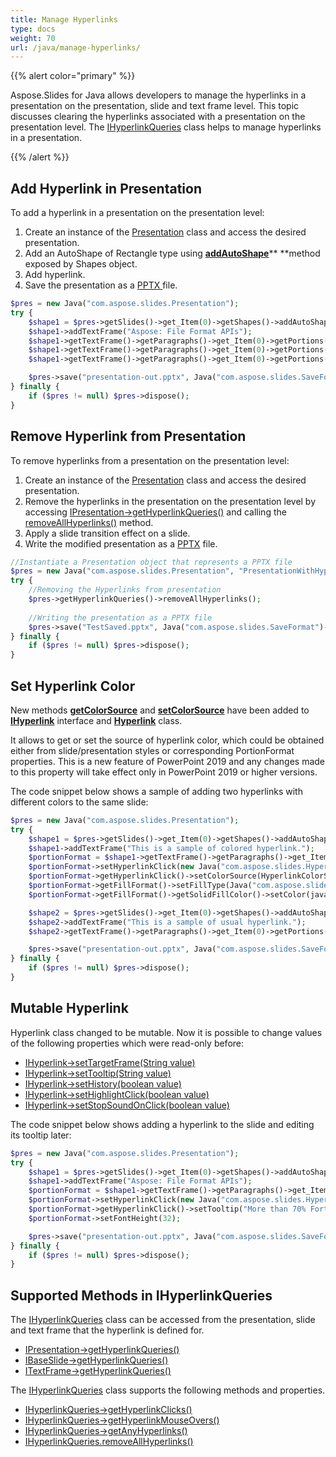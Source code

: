```yaml
---
title: Manage Hyperlinks
type: docs
weight: 70
url: /java/manage-hyperlinks/
---
```


{{% alert color="primary" %}} 

Aspose.Slides for Java allows developers to manage the hyperlinks in a presentation on the presentation, slide and text frame level. This topic discusses clearing the hyperlinks associated with a presentation on the presentation level. The [IHyperlinkQueries](https://apireference.aspose.com/java/slides/com.aspose.slides/IHyperlinkQueries) class helps to manage hyperlinks in a presentation.

{{% /alert %}} 

## **Add Hyperlink in Presentation**
To add a hyperlink in a presentation on the presentation level:

1. Create an instance of the [Presentation](https://apireference.aspose.com/java/slides/com.aspose.slides/Presentation) class and access the desired presentation.
1. Add an AutoShape of Rectangle type using [**addAutoShape**](https://apireference.aspose.com/java/slides/com.aspose.slides/IShapeCollection#addAutoShape-int-float-float-float-float-)** **method exposed by Shapes object.
1. Add hyperlink.
1. Save the presentation as a [PPTX ](https://wiki.fileformat.com/presentation/pptx/)file.

```php
$pres = new Java("com.aspose.slides.Presentation");
try {
    $shape1 = $pres->getSlides()->get_Item(0)->getShapes()->addAutoShape(Java("com.aspose.slides.ShapeType")->Rectangle, 100, 100, 600, 50, false);
    $shape1->addTextFrame("Aspose: File Format APIs");
    $shape1->getTextFrame()->getParagraphs()->get_Item(0)->getPortions()->get_Item(0)->getPortionFormat()->setHyperlinkClick(new Java("com.aspose.slides.Hyperlink", "https://www.aspose.com/"));
    $shape1->getTextFrame()->getParagraphs()->get_Item(0)->getPortions()->get_Item(0)->getPortionFormat()->getHyperlinkClick()->setTooltip( "More than 70% Fortune 100 companies trust Aspose APIs");
    $shape1->getTextFrame()->getParagraphs()->get_Item(0)->getPortions()->get_Item(0)->getPortionFormat()->setFontHeight(32);

    $pres->save("presentation-out.pptx", Java("com.aspose.slides.SaveFormat")->Pptx);
} finally {
    if ($pres != null) $pres->dispose();
}
```

## **Remove Hyperlink from Presentation**
To remove hyperlinks from a presentation on the presentation level:

1. Create an instance of the [Presentation](https://apireference.aspose.com/java/slides/com.aspose.slides/Presentation) class and access the desired presentation.
1. Remove the hyperlinks in the presentation on the presentation level by accessing [IPresentation->getHyperlinkQueries()](https://apireference.aspose.com/java/slides/com.aspose.slides/IPresentation#getHyperlinkQueries--) and calling the [removeAllHyperlinks()](https://apireference.aspose.com/java/slides/com.aspose.slides/IHyperlinkQueries#removeAllHyperlinks--) method.
1. Apply a slide transition effect on a slide.
1. Write the modified presentation as a [PPTX](https://wiki.fileformat.com/presentation/pptx/) file.

```php
//Instantiate a Presentation object that represents a PPTX file
$pres = new Java("com.aspose.slides.Presentation", "PresentationWithHyperlinks.pptx");
try {
    //Removing the Hyperlinks from presentation
    $pres->getHyperlinkQueries()->removeAllHyperlinks();
    
    //Writing the presentation as a PPTX file
    $pres->save("TestSaved.pptx", Java("com.aspose.slides.SaveFormat")->Pptx);
} finally {
    if ($pres != null) $pres->dispose();
}
```

## **Set Hyperlink Color**
New methods [**getColorSource**](https://apireference.aspose.com/java/slides/com.aspose.slides/Hyperlink#getColorSource--) and [**setColorSource**](https://apireference.aspose.com/java/slides/com.aspose.slides/Hyperlink#setColorSource-int-) have been added to [**IHyperlink**](https://apireference.aspose.com/java/slides/com.aspose.slides/Hyperlink) interface and [**Hyperlink**](https://apireference.aspose.com/java/slides/com.aspose.slides/Hyperlink) class.

It allows to get or set the source of hyperlink color, which could be obtained either from slide/presentation styles or corresponding PortionFormat properties. This is a new feature of PowerPoint 2019 and any changes made to this property will take effect only in PowerPoint 2019 or higher versions.

The code snippet below shows a sample of adding two hyperlinks with different colors to the same slide:

```php
$pres = new Java("com.aspose.slides.Presentation");
try {
    $shape1 = $pres->getSlides()->get_Item(0)->getShapes()->addAutoShape(Java("com.aspose.slides.ShapeType")->Rectangle, 100, 100, 450, 50, false);
    $shape1->addTextFrame("This is a sample of colored hyperlink.");
    $portionFormat = $shape1->getTextFrame()->getParagraphs()->get_Item(0)->getPortions()->get_Item(0)->getPortionFormat();
    $portionFormat->setHyperlinkClick(new Java("com.aspose.slides.Hyperlink", "https://www.aspose.com/"));
    $portionFormat->getHyperlinkClick()->setColorSource(HyperlinkColorSource.PortionFormat);
    $portionFormat->getFillFormat()->setFillType(Java("com.aspose.slides.FillType")->Solid);
    $portionFormat->getFillFormat()->getSolidFillColor()->setColor(java.awt.Color.RED);

    $shape2 = $pres->getSlides()->get_Item(0)->getShapes()->addAutoShape(Java("com.aspose.slides.ShapeType")->Rectangle, 100, 200, 450, 50, false);
    $shape2->addTextFrame("This is a sample of usual hyperlink.");
    $shape2->getTextFrame()->getParagraphs()->get_Item(0)->getPortions()->get_Item(0)->getPortionFormat()->setHyperlinkClick(new Java("com.aspose.slides.Hyperlink", "https://www.aspose.com/"));

    $pres->save("presentation-out.pptx", Java("com.aspose.slides.SaveFormat")->Pptx);
} finally {
    if ($pres != null) $pres->dispose();
}
```

## **Mutable Hyperlink**
Hyperlink class changed to be mutable. Now it is possible to change values of the following properties which were read-only before:

- [IHyperlink->setTargetFrame(String value)](https://apireference.aspose.com/java/slides/com.aspose.slides/IHyperlink#setTargetFrame-java.lang.String-)
- [IHyperlink->setTooltip(String value)](https://apireference.aspose.com/java/slides/com.aspose.slides/IHyperlink#setTooltip-java.lang.String-)
- [IHyperlink->setHistory(boolean value)](https://apireference.aspose.com/java/slides/com.aspose.slides/IHyperlink#setHistory-boolean-)
- [IHyperlink->setHighlightClick(boolean value)](https://apireference.aspose.com/java/slides/com.aspose.slides/IHyperlink#setHighlightClick-boolean-)
- [IHyperlink->setStopSoundOnClick(boolean value)](https://apireference.aspose.com/java/slides/com.aspose.slides/IHyperlink#setStopSoundOnClick-boolean-)

The code snippet below shows adding a hyperlink to the slide and editing its tooltip later:

```php
$pres = new Java("com.aspose.slides.Presentation");
try {
    $shape1 = $pres->getSlides()->get_Item(0)->getShapes()->addAutoShape(Java("com.aspose.slides.ShapeType")->Rectangle, 100, 100, 600, 50, false);
    $shape1->addTextFrame("Aspose: File Format APIs");
    $portionFormat = $shape1->getTextFrame()->getParagraphs()->get_Item(0)->getPortions()->get_Item(0)->getPortionFormat();
    $portionFormat->setHyperlinkClick(new Java("com.aspose.slides.Hyperlink", "https://www.aspose.com/"));
    $portionFormat->getHyperlinkClick()->setTooltip("More than 70% Fortune 100 companies trust Aspose APIs");
    $portionFormat->setFontHeight(32);

    $pres->save("presentation-out.pptx", Java("com.aspose.slides.SaveFormat")->Pptx);
} finally {
    if ($pres != null) $pres->dispose();
}
```

## **Supported Methods in IHyperlinkQueries**
The [IHyperlinkQueries](https://apireference.aspose.com/java/slides/com.aspose.slides/IHyperlinkQueries) class can be accessed from the presentation, slide and text frame that the hyperlink is defined for.

- [IPresentation->getHyperlinkQueries()](https://apireference.aspose.com/java/slides/com.aspose.slides/IPresentation#getHyperlinkQueries--)
- [IBaseSlide->getHyperlinkQueries()](https://apireference.aspose.com/java/slides/com.aspose.slides/IBaseSlide#getHyperlinkQueries--)
- [ITextFrame->getHyperlinkQueries()](https://apireference.aspose.com/java/slides/com.aspose.slides/ITextFrame#getHyperlinkQueries--)

The [IHyperlinkQueries](https://apireference.aspose.com/java/slides/com.aspose.slides/IHyperlinkQueries) class supports the following methods and properties.

- [IHyperlinkQueries->getHyperlinkClicks()](https://apireference.aspose.com/java/slides/com.aspose.slides/IHyperlinkQueries#getHyperlinkClicks--)
- [IHyperlinkQueries->getHyperlinkMouseOvers()](https://apireference.aspose.com/java/slides/com.aspose.slides/IHyperlinkQueries#getHyperlinkMouseOvers--)
- [IHyperlinkQueries->getAnyHyperlinks()](https://apireference.aspose.com/java/slides/com.aspose.slides/IHyperlinkQueries#getAnyHyperlinks--)
- [IHyperlinkQueries.removeAllHyperlinks()](https://apireference.aspose.com/java/slides/com.aspose.slides/IHyperlinkQueries#removeAllHyperlinks--)


